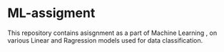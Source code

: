 # ML-assigment
This repository contains  asisgnment as a part of Machine Learning , on various Linear and Ragression models used for data classification.
